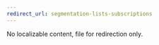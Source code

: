 ```yaml
---
redirect_url: segmentation-lists-subscriptions
---
```


No localizable content, file for redirection only.